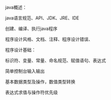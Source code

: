 java概述：

java语言规范、API、JDK、JRE、IDE

创建、编译、执行java程序

程序设计风格、文档、注释、程序设计错误、

程序设计基础：

标识符、变量、常量、命名规范、赋值语句、表达式

简单控制台输入输出

基本数据类型及操作，数值类型转换

表达式求值与操作符优先级

